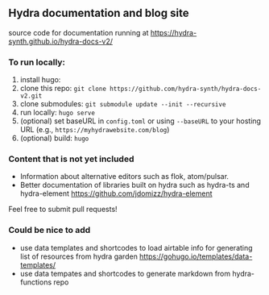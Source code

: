## Hydra documentation and blog site

source code for documentation running at https://hydra-synth.github.io/hydra-docs-v2/

### To run locally:

1. install hugo:
2. clone this repo:
```git clone https://github.com/hydra-synth/hydra-docs-v2.git```
3. clone submodules:
```git submodule update --init --recursive```
4. run locally:
```hugo serve```
5. (optional) set baseURL in `config.toml` or using `--baseURL` to your hosting URL (e.g., `https://myhydrawebsite.com/blog`)
6. (optional) build:
```hugo```

### Content that is not yet included
- Information about alternative editors such as flok, atom/pulsar.
- Better documentation of libraries built on hydra such as hydra-ts and hydra-element
https://github.com/jdomizz/hydra-element

Feel free to submit pull requests!

### Could be nice to add
- use data templates and shortcodes to load airtable info for generating list of resources from hydra garden
https://gohugo.io/templates/data-templates/
- use data tempates and shortcodes to generate markdown from hydra-functions repo